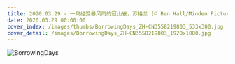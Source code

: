 ```yaml
---
title: 2020.03.29 - 一只经受暴风雨的冠山雀，苏格兰 (© Ben Hall/Minden Pictures)
date: 2020.03.29 00:00:00
cover_index: /images/thumbs/BorrowingDays_ZH-CN3558219803_533x300.jpg
cover_detail: /images/BorrowingDays_ZH-CN3558219803_1920x1080.jpg
---
```


![BorrowingDays](/images/BorrowingDays_ZH-CN3558219803_1920x1080.jpg)
